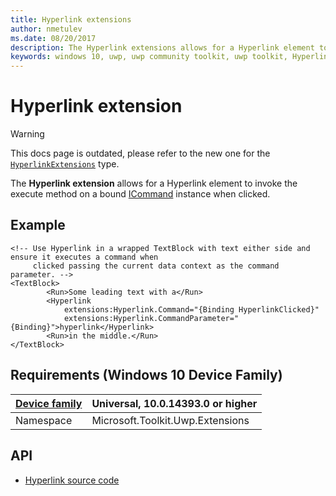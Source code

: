 ```yaml
---
title: Hyperlink extensions
author: nmetulev
ms.date: 08/20/2017
description: The Hyperlink extensions allows for a Hyperlink element to invoke the execute method on a bound ICommand instance when clicked (outdated docs).
keywords: windows 10, uwp, uwp community toolkit, uwp toolkit, Hyperlink, extensions
---
```


# Hyperlink extension

> [!WARNING]
> This docs page is outdated, please refer to the new one for the [`HyperlinkExtensions`](HyperlinkExtensions.md) type.

The **Hyperlink extension** allows for a Hyperlink element to invoke the execute method on a bound [ICommand](/dotnet/api/system.windows.input.icommand) instance when clicked.

## Example

```xaml
<!-- Use Hyperlink in a wrapped TextBlock with text either side and ensure it executes a command when
     clicked passing the current data context as the command parameter. -->
<TextBlock>
        <Run>Some leading text with a</Run>
        <Hyperlink
            extensions:Hyperlink.Command="{Binding HyperlinkClicked}"
            extensions:Hyperlink.CommandParameter="{Binding}">hyperlink</Hyperlink>
        <Run>in the middle.</Run>
</TextBlock>
```

## Requirements (Windows 10 Device Family)

| [Device family](/windows/uwp/get-started/universal-application-platform-guide) | Universal, 10.0.14393.0 or higher |
| --- | --- |
| Namespace | Microsoft.Toolkit.Uwp.Extensions |

## API

* [Hyperlink source code](https://github.com/windows-toolkit/WindowsCommunityToolkit/blob/rel/7.0.0/Microsoft.Toolkit.Uwp.UI/Extensions/Hyperlink)
